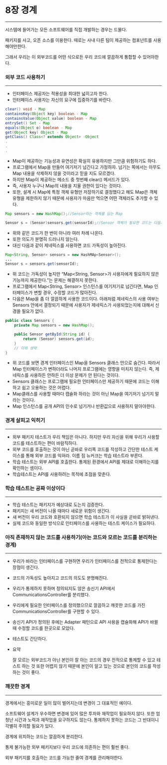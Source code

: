 # 8장 경계


---

시스템에 들어가는 모든 소프트웨어를 직접 개발하는 경우는 드물다.

패키지를 사고, 오픈 소스를 이용한다. 때로는 사내 다른 팀이 제공하는 컴포넌트를 사용해야만한다.

그래서 우리는 이 외부코드를 어떤 식으로든 우리 코드에 깔끔하게 통합할 수 있어야한다.

### 외부 코드 사용하기

---

- 인터페이스 제공자는 적용성을 최대한 넓히고자 한다.
- 인터페이스 사용자는 자신의 요구에 집중하기를 바란다.

```java
clear() void - Map
containsKey(Object key) boolean - Map
containsValue(Object value) boolean - Map
entrySet() Set - Map
equals(Object o) boolean - Map
get(Object key) Object - Map
getClass() Class<? extends Object> -Object
.
.
.
```

- Map이 제공하는 기능성과 유연성은 확실히 유용하지만 그만큼 위험하기도 하다.
- 프로그램에서 Map을 만들어 여기저기 넘긴다고 가정하자. 넘기는 쪽에서는 아무도 Map 내용을 삭제하지 않을 것이라고 믿을 지도 모르겠다.
- 하지만 Map이 제공하는 메소드 중 첫번째 clear() 메서드가 있다.
- 즉, 사용자 누구나 Map의 내용을 지울 권한이 있다는 것이다.
- 또한, 설계 시 Map에 특정 객체 유형만 저장하기로 결정했다고 해도 Map은 객체 유형을 제한하지 않기 때문에 사용자가 마음만 먹으면 어떤 객체라도 추가할 수 있다.

```java
Map sensors = new HashMap();//Sensor라는 객체를 담는 Map

Sensor s = (Sensor)sensors.get(sensorId);//Sensor 객체가 필요한 코드는 다음과 같이 Sensor객체를 가져옴
```

- 위와 같은 코드가 한 번이 아니라 여러 차례 나온다.
- 또한 의도가 분명히 드러나지 않는다.
- 대신 다음과 같이 제네릭스를 사용하면 코드 가독성이 높아진다.

```java
Map<String, Sensor> sensors = new HashMAp<Sensor>();
...
Sensor s = sensors.get(sensorId);
```

- 위 코드는 가독성이 높지만 “Map<String, Sensor>가 사용자에게 필요하지 않은 기능까지 제공한다.”는 문제는 해결하지 못한다.
- 프로그램에서 Map<String, Sensor> 인스턴스를 여기저기로 넘긴다면, Map 인터페이스가 변할 경우, 수정할 코드가 많아진다.
- 다음은 Map을 좀 더 깔끔하게 사용한 코드이다. 아래처럼 제네릭스의 사용 여부는 Sensors 안에서 결정되기 때문에 사용자가 제네릭스가 사용되었는지에 대해서 신경쓸 필요가 없다.

```java
public class Sensors {
	private Map sensors = new HashMap();

	public Sensor getById(String id) {
		return (Sensor) sensors.get(id);
	}
	// 이하 생략
}
```

- 위 코드를 보면 경계 인터페이스인 Map을 Sensors 클래스 안으로 숨긴다. 따라서 Map 인터페이스가 변하더라도 나머지 프로그램에는 영향을 미치지 않는다. 즉, 제네릭스를 사용하든 안하든 더 이상 문제가 안 된다는 것이다.
- Sensors 클래스는 프로그램에 필요한 인터페이스만 제공하기 때문에 코드는 이해하고 쉽고 오용하는 것은 어렵다.
- Map클래스를 사용할 때마다 캡슐화 하라는 것이 아닌 Map을 여기저기 넘기지 말라는 것이다.
- Map 인스턴스를 공개 API의 인수로 넘기거나 반환값으로 사용하지 말아야한다.

### 경계 살피고 익히기

---

- 외부 패키지 테스트가 우리 책임은 아니다. 하지만 우리 자신을 위해 우리가 사용할 코드를 테스트하는 편이 바람직하다.
- 외부 코드를 호출하는 것이 아닌 곧바로 우리쪽 코드를 작성하고 간단한 테스트 케이스를 통해 외부 코드를 익혀라. 이름 짐 뉴커크는 학습 테스트라 부른다.
- 학습 테스트는 외부 API를 호출한다. 통제된 환경에서 API를 제대로 이해하는지를 확인하는 셈이다.
- 학습테스트는 API를 사용하려는 목적에 초점을 맞춘다.

### 학습 테스트는 공짜 이상이다

---

- 학습 테스트는 패키지가 예상대로 도는지 검증한다.
- 패키지는 새 버전이 나올 때마다 새로운 위험이 생긴다.
- 새 버전이 우리 코드와 호환되지 않으면 학습 테스트가 이 사실을 곧바로 밝혀낸다.
- 실제 코드와 동일한 방식으로 인터페이스를 사용하는 테스트 케이스가 필요하다.

### 아직 존재하지 않는 코드를 사용하기(아는 코드와 모르는 코드를 분리하는 경계)

---

- 우리가 바라는 인터페이스를 구현하면 우리가 인터페이스를 전적으로 통제한다는 장점이 생긴다.
- 코드의 가독성도 높아지고 코드의 의도도 분명해진다.
- 우리가 통제하지 못하며 정의되지도 않은 송신기 API에서 CommunicationsController를 분리했다.
- 우리에게 필요한 인터페이스를 정의했으므로 깔끔하고 깨끗한 코드를 가진 CommunicationsController를 구현할 수 있다.
- 송신기 API가 정의된 후에는 Adapter 패턴으로 API 사용을 캡슐화해 API가 바뀔 때 수정할 코드를 한곳으로 모았다.
- 테스트도 간단하다.
- 요약

  잘 모르는 외부코드가 아닌 본인이 잘 아는 코드의 경우 전적으로 통제할 수 있고 테스트 하는 것 또한 어렵지 않기 때문에 본인이 알고 있는 것으로 본인의 코드를 작성하는 것이 좋다.


### 깨끗한 경계

---

경계에서는 흥미로운 일이 많이 벌어지는데 변경이 그 대표적인 예이다.

소프트웨어 설계가 우수하면 변경에 있어 많은 투자와 재작업이 필요하지 않다. 또한 엄청난 시간과 노력과 재작업을 요구하지도 않는다.
통제하지 못하는 코드는 그 반대이니 각별히 주의할 필요가 있다.

경계에 위치하는 코드는 깔끔하게 분리한다.

통제 불가능한 외부 패키지보다 우리 코드에 의존하는 편이 훨씬 좋다.

외부 패키지를 호출하는 코드를 가능한 줄여 경계를 관리해야한다.
